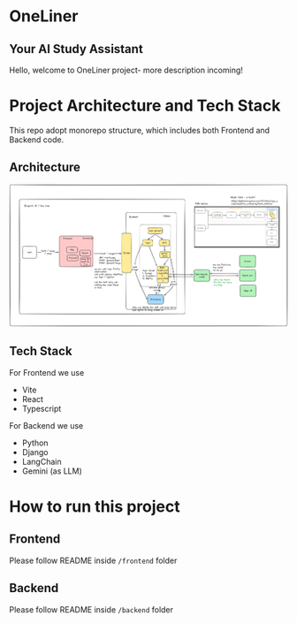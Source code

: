 # OneLiner 
## Your AI Study Assistant 
Hello, welcome to OneLiner project- more description incoming!

# Project Architecture and Tech Stack
This repo adopt monorepo structure, which includes both Frontend and Backend code.

## Architecture
![alt text](architecture-diagram.png)

## Tech Stack
For Frontend we use
- Vite
- React
- Typescript

For Backend we use
- Python
- Django
- LangChain
- Gemini (as LLM)

# How to run this project
## Frontend
Please follow README inside `/frontend` folder

## Backend
Please follow README inside `/backend` folder